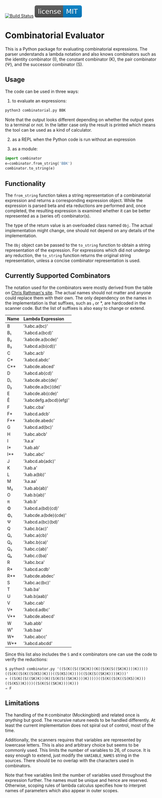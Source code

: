 [![Build Status](https://github.com/drepper/combinatorial/workflows/CI/badge.svg)](https://github.com/drepper/combinatorial/actions)
[![License: MIT](license-MIT-blue.svg)](https://github.com/drepper/combinatorial/blob/master/LICENSE)

# Combinatorial Evaluator

This is a Python package for evaluating combinatorial expressions.  The parser understands a lambda notation and also
knows combinators such as the identity combinator (I), the constant combinator (K), the pair combinator (Ψ), and the
successor combinator (S).


## Usage

The code can be used in three ways:

1. to evaluate an expressions:

```bash
python3 combinatorial.py BBK
```

   Note that the output looks different depending on whether the output goes to a terminal or not.  In the latter case
   only the result is printed which means the tool can be used as a kind of calculator.

2. as a REPL when the Python code is run without an expression

3. as a module:

```Python
import combinator
e=combinator.from_string('BBK')
combinator.to_string(e)
```

## Functionality

The `from_string` function takes a string representation of a combinatorial expression and returns a corresponding
expression object.  While the expression is parsed beta and eta reductions are performed and, once completed, the
resulting expression is examined whether it can be better represented as a (series of) combinator(s).

The type of the return value is an overloaded class named `Obj`.  The actual implementation might change, one should
not depend on any details of the implementation.

The `Obj` object can be passed to the `to_string` function to obtain a string representation of the expression.
For expressions which did not undergo any reduction, the `to_string` function returns the original string representation,
unless a concise combinator representation is used.


## Currently Supported Combinators

The notation used for the combinators were mostly derived from the table on [Chris Rathman's site](https://www.angelfire.com/tx4/cus/combinator/birds.html).  The actual names should not matter and anyone
could replace them with their own.  The only dependency on the names in the implementation is that suffixes,
such as ₁ or *, are hardcoded in the scanner code.  But the list of suffixes is also easy to change or extend.

|Name|Lambda Expression|
|:-|:-|
|B| 'λabc.a(bc)'|
|B₁| 'λabcd.a(bcd)'|
|B₂| 'λabcde.a(bcde)'|
|B₃| 'λabcd.a(b(cd))'|
|C| 'λabc.acb'|
|C*| 'λabcd.abdc'|
|C**| 'λabcde.abced'|
|D| 'λabcd.ab(cd)'|
|D₁| 'λabcde.abc(de)'|
|D₂| 'λabcde.a(bc)(de)'|
|E| 'λabcde.ab(cde)'|
|Ê| 'λabcdefg.a(bcd)(efg)'|
|F| 'λabc.cba'|
|F*| 'λabcd.adcb'|
|F**| 'λabcde.abedc'|
|G| 'λabcd.ad(bc)'|
|H| 'λabc.abcb'|
|I| 'λa.a'|
|I*| 'λab.ab'|
|I**| 'λabc.abc'|
|J| 'λabcd.ab(adc)'|
|K| 'λab.a'|
|L| 'λab.a(bb)'|
|M| 'λa.aa'|
|M₂| 'λab.ab(ab)'|
|O| 'λab.b(ab)'|
|π| 'λab.b'|
|Φ| 'λabcd.a(bd)(cd)'|
|Φ₁| 'λabcde.a(bde)(cde)'|
|Ψ| 'λabcd.a(bc)(bd)'|
|Q| 'λabc.b(ac)'|
|Q₁| 'λabc.a(cb)'|
|Q₂| 'λabc.b(ca)'|
|Q₃| 'λabc.c(ab)'|
|Q₄| 'λabc.c(ba)'|
|R| 'λabc.bca'|
|R*| 'λabcd.acdb'|
|R**| 'λabcde.abdec'|
|S| 'λabc.ac(bc)'|
|T| 'λab.ba'|
|U| 'λab.b(aab)'|
|V| 'λabc.cab'|
|V*| 'λabcd.adbc'|
|V**| 'λabcde.abecd'|
|W| 'λab.abb'|
|W¹| 'λab.baa'|
|W*| 'λabc.abcc'|
|W**| 'λabcd.abcdd'|

Since this list also includes the `S` and `K` combinators one can use the code to verify the reductions:

```
$ python3 combinator.py '((S(K((S((SK)K))(K((S(K(S((SK)K))))K)))))((S(K((S(K((S(KS))K)))((S(KS))K))))((S(K(S((SK)K))))K)))'
» ((S(K((S((SK)K))(K((S(K(S((SK)K))))K)))))((S(K((S(K((S(KS))K)))((S(KS))K))))((S(K(S((SK)K))))K)))
⇒ F
```


## Limitations

The handling of the `M` combinator (Mockingbird) and related once is *anything* but good.  The recursive nature needs
to be handled differently.  At least the current implementation does not spiral out of control, most of the time.

Additionally, the scanners requires that variables are represented by lowercase letters.  This is also and arbitrary choice
but seems to be commonly used.  This limits the number of variables to 26, of cource.  It is easy enough to extend, just
modify the `VARIABLE_NAMES` string in the sources.  There should be no overlap with the characters used in combinators.

Note that free variables limit the number of variables used throughout the expression further.  The names must be unique
and hence are reserved.  Otherwise, scoping rules of lambda calculus specifies how to interpret names of parameters which
also appear in outer scopes.
